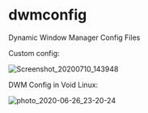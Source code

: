 # dwmconfig
Dynamic Window Manager Config Files

Custom config:


![Screenshot_20200710_143948](https://user-images.githubusercontent.com/67173989/87227742-8c01fe00-c38c-11ea-9f94-0319cf23978b.png)



DWM Config in Void Linux: 

![photo_2020-06-26_23-20-24](https://user-images.githubusercontent.com/67173989/87228406-945c3800-c390-11ea-9789-fbd39cc7fd7d.jpg)
